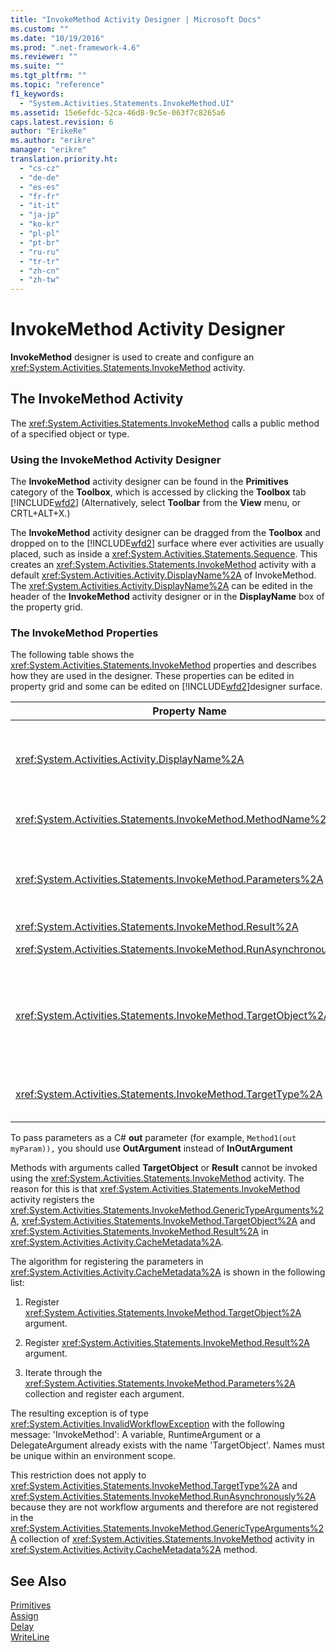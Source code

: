 ```yaml
---
title: "InvokeMethod Activity Designer | Microsoft Docs"
ms.custom: ""
ms.date: "10/19/2016"
ms.prod: ".net-framework-4.6"
ms.reviewer: ""
ms.suite: ""
ms.tgt_pltfrm: ""
ms.topic: "reference"
f1_keywords: 
  - "System.Activities.Statements.InvokeMethod.UI"
ms.assetid: 15e6efdc-52ca-46d8-9c5e-063f7c8265a6
caps.latest.revision: 6
author: "ErikeRe"
ms.author: "erikre"
manager: "erikre"
translation.priority.ht: 
  - "cs-cz"
  - "de-de"
  - "es-es"
  - "fr-fr"
  - "it-it"
  - "ja-jp"
  - "ko-kr"
  - "pl-pl"
  - "pt-br"
  - "ru-ru"
  - "tr-tr"
  - "zh-cn"
  - "zh-tw"
---
```

# InvokeMethod Activity Designer
**InvokeMethod** designer is used to create and configure an <xref:System.Activities.Statements.InvokeMethod> activity.  
  
## The InvokeMethod Activity  
 The <xref:System.Activities.Statements.InvokeMethod> calls a public method of a specified object or type.  
  
### Using the InvokeMethod Activity Designer  
 The **InvokeMethod** activity designer can be found in the **Primitives** category of the **Toolbox**, which is accessed by clicking the **Toolbox** tab [!INCLUDE[wfd2](../workflow-designer/includes/wfd2_md.md)] (Alternatively, select **Toolbar** from the **View** menu, or CRTL+ALT+X.)  
  
 The **InvokeMethod** activity designer can be dragged from the **Toolbox** and dropped on to the [!INCLUDE[wfd2](../workflow-designer/includes/wfd2_md.md)] surface where ever activities are usually placed, such as inside a <xref:System.Activities.Statements.Sequence>. This creates an <xref:System.Activities.Statements.InvokeMethod> activity with a default <xref:System.Activities.Activity.DisplayName%2A> of InvokeMethod. The <xref:System.Activities.Activity.DisplayName%2A> can be edited in the header of the **InvokeMethod** activity designer or in the **DisplayName** box of the property grid.  
  
### The InvokeMethod Properties  
 The following table shows the <xref:System.Activities.Statements.InvokeMethod> properties and describes how they are used in the designer. These properties can be edited in property grid and some can be edited on [!INCLUDE[wfd2](../workflow-designer/includes/wfd2_md.md)]designer surface.  
  
|Property Name|Required|Usage|  
|-------------------|--------------|-----------|  
|<xref:System.Activities.Activity.DisplayName%2A>|False|The friendly name of the <xref:System.Activities.Statements.InvokeMethod> activity. The default value is InvokeMethod.<br /><br /> Although the <xref:System.Activities.Activity.DisplayName%2A> is not strictly required, it is a best practice to use one.|  
|<xref:System.Activities.Statements.InvokeMethod.MethodName%2A>|True|The name of the method to be called when the activity executes. The called method must be declared as **public**. This property can be edited on designer surface. This is a mandatory property.|  
|<xref:System.Activities.Statements.InvokeMethod.Parameters%2A>|False|The parameter collection of the called method. The parameters must be added to the collection in the same order that they appear in the method signature. In the property grid, click the ellipses button in the **Parameters** field, it displays the **Parameters** dialog to let you set this property. Click the **Create Argument** button to add the parameters.|  
|<xref:System.Activities.Statements.InvokeMethod.Result%2A>|False|The return value of the method call.|  
|<xref:System.Activities.Statements.InvokeMethod.RunAsynchronously%2A>|True|Specifies whether the method is called asynchronously. The default value is **False**.|  
|<xref:System.Activities.Statements.InvokeMethod.TargetObject%2A>|False|The object that contains the method to call. This property can be edited on designer surface.<br /><br /> Either the <xref:System.Activities.Statements.InvokeMethod.TargetObject%2A> or the <xref:System.Activities.Statements.InvokeMethod.TargetType%2A> is required to be set.|  
|<xref:System.Activities.Statements.InvokeMethod.TargetType%2A>|False|The type of <xref:System.Activities.Statements.InvokeMethod.TargetObject%2A>. This property can be edited on the designer surface. This property must only be set if the method called is static.|  
  
 To pass parameters as a C# **out** parameter (for example, `Method1(out myParam)),` you should use **OutArgument** instead of **InOutArgument**  
  
 Methods with arguments called **TargetObject** or **Result** cannot be invoked using the <xref:System.Activities.Statements.InvokeMethod> activity. The reason for this is that <xref:System.Activities.Statements.InvokeMethod> activity registers the <xref:System.Activities.Statements.InvokeMethod.GenericTypeArguments%2A>, <xref:System.Activities.Statements.InvokeMethod.TargetObject%2A> and <xref:System.Activities.Statements.InvokeMethod.Result%2A> in <xref:System.Activities.Activity.CacheMetadata%2A>.  
  
 The algorithm for registering the parameters in <xref:System.Activities.Activity.CacheMetadata%2A> is shown in the following list:  
  
1.  Register <xref:System.Activities.Statements.InvokeMethod.TargetObject%2A> argument.  
  
2.  Register <xref:System.Activities.Statements.InvokeMethod.Result%2A> argument.  
  
3.  Iterate through the <xref:System.Activities.Statements.InvokeMethod.Parameters%2A> collection and register each argument.  
  
 The resulting exception is of type <xref:System.Activities.InvalidWorkflowException> with the following message: 'InvokeMethod': A variable, RuntimeArgument or a DelegateArgument already exists with the name 'TargetObject'. Names must be unique within an environment scope.  
  
 This restriction does not apply to <xref:System.Activities.Statements.InvokeMethod.TargetType%2A> and <xref:System.Activities.Statements.InvokeMethod.RunAsynchronously%2A> because they are not workflow arguments and therefore are not registered in the <xref:System.Activities.Statements.InvokeMethod.GenericTypeArguments%2A> collection of <xref:System.Activities.Statements.InvokeMethod> activity in <xref:System.Activities.Activity.CacheMetadata%2A> method.  
  
## See Also  
 [Primitives](../workflow-designer/primitives-activity-designers.md)   
 [Assign](../workflow-designer/assign-activity-designer.md)   
 [Delay](../workflow-designer/delay-activity-designer.md)   
 [WriteLine](../workflow-designer/writeline-activity-designer.md)